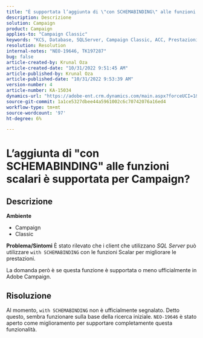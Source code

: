```yaml
---
title: "È supportata l’aggiunta di \"con SCHEMABINDING\" alle funzioni scalari per Campaign?"
description: Descrizione
solution: Campaign
product: Campaign
applies-to: "Campaign Classic"
keywords: "KCS, Database, SQLServer, Campaign Classic, ACC, Prestazioni"
resolution: Resolution
internal-notes: "NEO-19646, TK197287"
bug: false
article-created-by: Krunal Oza
article-created-date: "10/31/2022 9:51:45 AM"
article-published-by: Krunal Oza
article-published-date: "10/31/2022 9:53:39 AM"
version-number: 4
article-number: KA-15034
dynamics-url: "https://adobe-ent.crm.dynamics.com/main.aspx?forceUCI=1&pagetype=entityrecord&etn=knowledgearticle&id=ebb6e79d-0159-ed11-9561-6045bd0067ea"
source-git-commit: 1a1ce5327dbee44a5961002c6c70742076a16ed4
workflow-type: tm+mt
source-wordcount: '97'
ht-degree: 6%

---
```


# L’aggiunta di &quot;con SCHEMABINDING&quot; alle funzioni scalari è supportata per Campaign?

## Descrizione

<b>Ambiente</b>
- Campaign
- Classic



<b>Problema/Sintomi</b>
È stato rilevato che i client che utilizzano *SQL Server* può utilizzare `with SCHEMABINDING` con le funzioni Scalar per migliorare le prestazioni.

La domanda però è se questa funzione è supportata o meno ufficialmente in Adobe Campaign.




## Risoluzione


Al momento, `with SCHEMABINDING` non è ufficialmente segnalato. Detto questo, sembra funzionare sulla base della ricerca iniziale. `NEO-19646` è stato aperto come miglioramento per supportare completamente questa funzionalità.
